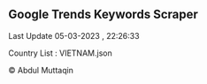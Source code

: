 

## Google Trends Keywords Scraper 
 
Last Update 05-03-2023 , 22:26:33

Country List :
VIETNAM.json



© Abdul Muttaqin 
